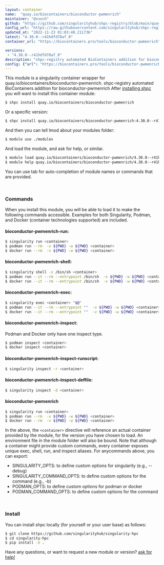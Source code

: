 ```yaml
---
layout: container
name:  "quay.io/biocontainers/bioconductor-pwmenrich"
maintainer: "@vsoch"
github: "https://github.com/singularityhub/shpc-registry/blob/main/quay.io/biocontainers/bioconductor-pwmenrich/container.yaml"
config_url: "https://raw.githubusercontent.com/singularityhub/shpc-registry/main/quay.io/biocontainers/bioconductor-pwmenrich/container.yaml"
updated_at: "2022-11-23 01:03:40.211736"
latest: "4.30.0--r41hdfd78af_0"
container_url: "https://biocontainers.pro/tools/bioconductor-pwmenrich"

versions:
 - "4.30.0--r41hdfd78af_0"
description: "shpc-registry automated BioContainers addition for bioconductor-pwmenrich"
config: {"url": "https://biocontainers.pro/tools/bioconductor-pwmenrich", "maintainer": "@vsoch", "description": "shpc-registry automated BioContainers addition for bioconductor-pwmenrich", "latest": {"4.30.0--r41hdfd78af_0": "sha256:1b578da0c635c0e27543d413378f21f1a397db1b5b8465889c0504a15d04d383"}, "tags": {"4.30.0--r41hdfd78af_0": "sha256:1b578da0c635c0e27543d413378f21f1a397db1b5b8465889c0504a15d04d383"}, "docker": "quay.io/biocontainers/bioconductor-pwmenrich"}
---
```


This module is a singularity container wrapper for quay.io/biocontainers/bioconductor-pwmenrich.
shpc-registry automated BioContainers addition for bioconductor-pwmenrich
After [installing shpc](#install) you will want to install this container module:


```bash
$ shpc install quay.io/biocontainers/bioconductor-pwmenrich
```

Or a specific version:

```bash
$ shpc install quay.io/biocontainers/bioconductor-pwmenrich:4.30.0--r41hdfd78af_0
```

And then you can tell lmod about your modules folder:

```bash
$ module use ./modules
```

And load the module, and ask for help, or similar.

```bash
$ module load quay.io/biocontainers/bioconductor-pwmenrich/4.30.0--r41hdfd78af_0
$ module help quay.io/biocontainers/bioconductor-pwmenrich/4.30.0--r41hdfd78af_0
```

You can use tab for auto-completion of module names or commands that are provided.

<br>

### Commands

When you install this module, you will be able to load it to make the following commands accessible.
Examples for both Singularity, Podman, and Docker (container technologies supported) are included.

#### bioconductor-pwmenrich-run:

```bash
$ singularity run <container>
$ podman run --rm  -v ${PWD} -w ${PWD} <container>
$ docker run --rm  -v ${PWD} -w ${PWD} <container>
```

#### bioconductor-pwmenrich-shell:

```bash
$ singularity shell -s /bin/sh <container>
$ podman run --it --rm --entrypoint /bin/sh  -v ${PWD} -w ${PWD} <container>
$ docker run --it --rm --entrypoint /bin/sh  -v ${PWD} -w ${PWD} <container>
```

#### bioconductor-pwmenrich-exec:

```bash
$ singularity exec <container> "$@"
$ podman run --it --rm --entrypoint ""  -v ${PWD} -w ${PWD} <container> "$@"
$ docker run --it --rm --entrypoint ""  -v ${PWD} -w ${PWD} <container> "$@"
```

#### bioconductor-pwmenrich-inspect:

Podman and Docker only have one inspect type.

```bash
$ podman inspect <container>
$ docker inspect <container>
```

#### bioconductor-pwmenrich-inspect-runscript:

```bash
$ singularity inspect -r <container>
```

#### bioconductor-pwmenrich-inspect-deffile:

```bash
$ singularity inspect -d <container>
```



#### bioconductor-pwmenrich

```bash
$ singularity run <container>
$ podman run --rm  -v ${PWD} -w ${PWD} <container>
$ docker run --rm  -v ${PWD} -w ${PWD} <container>
```


In the above, the `<container>` directive will reference an actual container provided
by the module, for the version you have chosen to load. An environment file in the
module folder will also be bound. Note that although a container
might provide custom commands, every container exposes unique exec, shell, run, and
inspect aliases. For anycommands above, you can export:

 - SINGULARITY_OPTS: to define custom options for singularity (e.g., --debug)
 - SINGULARITY_COMMAND_OPTS: to define custom options for the command (e.g., -b)
 - PODMAN_OPTS: to define custom options for podman or docker
 - PODMAN_COMMAND_OPTS: to define custom options for the command

<br>

### Install

You can install shpc locally (for yourself or your user base) as follows:

```bash
$ git clone https://github.com/singularityhub/singularity-hpc
$ cd singularity-hpc
$ pip install -e .
```

Have any questions, or want to request a new module or version? [ask for help!](https://github.com/singularityhub/singularity-hpc/issues)